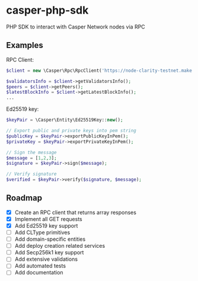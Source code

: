 # casper-php-sdk
PHP SDK to interact with Casper Network nodes via RPC

## Examples
RPC Client:
```php
$client = new \Casper\Rpc\RpcClient('https://node-clarity-testnet.make.services');

$validatorsInfo = $client->getValidatorsInfo();
$peers = $client->getPeers();
$latestBlockInfo = $client->getLatestBlockInfo();
...
```

Ed25519 key:
```php
$keyPair = \Casper\Entity\Ed25519Key::new();

// Export public and private keys into pem string
$publicKey = $keyPair->exportPublicKeyInPem();
$privateKey = $keyPair->exportPrivateKeyInPem();

// Sign the message
$message = [1,2,3];
$signature = $keyPair->sign($message);

// Verify signature
$verified = $keyPair->verify($signature, $message);
```

## Roadmap
- [x] Create an RPC client that returns array responses
- [x] Implement all GET requests
- [x] Add Ed25519 key support
- [ ] Add CLType primitives
- [ ] Add domain-specific entities
- [ ] Add deploy creation related services
- [ ] Add Secp256k1 key support
- [ ] Add extensive validations
- [ ] Add automated tests
- [ ] Add documentation
